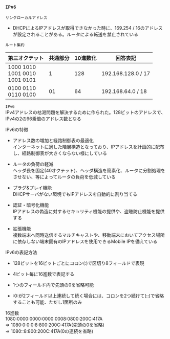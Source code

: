 ### `IPv6`

`リンクローカルアドレス`

- DHCPによるIPアドレスが取得できなかった時に、169.254 / 16のアドレスが設定されることがある。ルータによる転送を禁止されている

`ルート集約`

|第三オクテット|共通部分|10進数化|回答表記|
|------------|------|-------|-------|
|1000 1010</br>1001 0010</br>1001 0101|1|128|192.168.128.0 / 17|
|0100 0110</br>0110 0100|01|64|192.168.64.0 / 18|

`IPv6`  
IPv4アドレスの枯渇問題を解決するために作られた。128ビットのアドレスで、IPv4の2の96乗倍のアドレス数となる

IPv6の特徴

- アドレス数の増加と経路制御表の最適化  
インターネットに適した階層構造となっており、IPアドレスを計画的に配布し、経路制御表が大きくならない様にしている

- ルータの負荷の軽減  
ヘッダ長を固定(40オクテット)、ヘッダ構造を簡素化、ルータに分割処理をさせない、等によってルータの負荷を低減している

- プラグ&プレイ機能  
DHCPサーバがない環境でもIPアドレスを自動的に割り当てる

- 認証・暗号化機能  
IPアドレスの偽造に対するセキュリティ機能の提供や、盗聴防止機能を提供する

- 拡張機能  
複数端末へ同時送信するマルチキャストや、移動端末においてアクセス場所に依存しない端末固有のIPアドレスを使用できるMobile IPを備えている

IPv6の表記方法

- 128ビットを16ビットごとにコロン(:)で区切り8フィールドで表現

- 4ビット毎に16進数で表記する

- 1つのフィールド内で先頭の0を省略可能

- :0:が2フィールド以上連続して続く場合には、コロンを2つ続けて(::)で省略することも可能、ただし1箇所のみ

16進数  
1080:0000:0000:0000:0008:0800:200C:417A  
=> 1080:0:0:0:8:800:200C:417A(先頭の0を省略)  
=> 1080::8:800:200C:417A(0の連続を省略)
